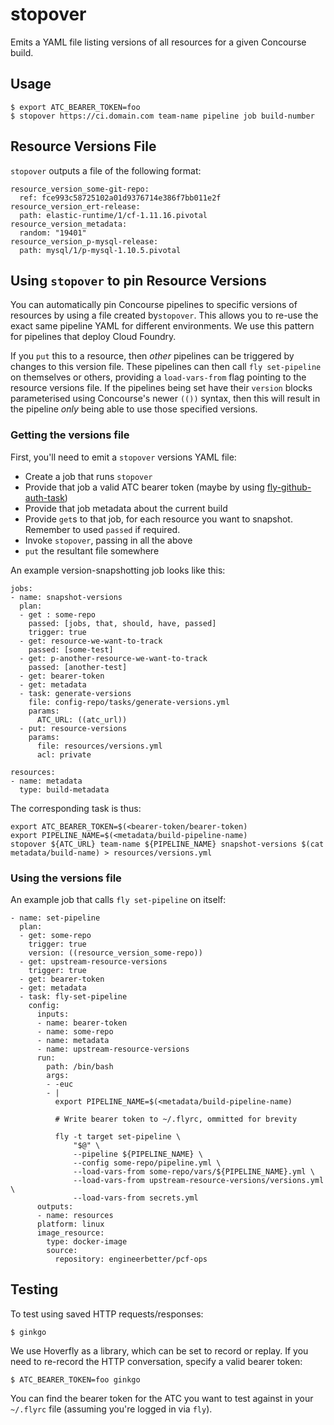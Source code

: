 # stopover

Emits a YAML file listing versions of all resources for a given
Concourse build.

## Usage

```
$ export ATC_BEARER_TOKEN=foo
$ stopover https://ci.domain.com team-name pipeline job build-number
```

## Resource Versions File

`stopover` outputs a file of the following format:

```
resource_version_some-git-repo:
  ref: fce993c58725102a01d9376714e386f7bb011e2f
resource_version_ert-release:
  path: elastic-runtime/1/cf-1.11.16.pivotal
resource_version_metadata:
  random: "19401"
resource_version_p-mysql-release:
  path: mysql/1/p-mysql-1.10.5.pivotal
```

## Using `stopover` to pin Resource Versions

You can automatically pin Concourse pipelines to specific versions of resources by using a file created by`stopover`. This allows you to re-use the exact same pipeline YAML for different environments. We use this pattern for pipelines that deploy Cloud Foundry.

If you `put` this to a resource, then _other_ pipelines can be triggered by changes to this version file. These pipelines can then call `fly set-pipeline` on themselves or others, providing a `load-vars-from` flag pointing to the resource versions file. If the pipelines being set have their `version` blocks parameterised using Concourse's newer `(())` syntax, then this will result in the pipeline _only_ being able to use those specified versions.

### Getting the versions file

First, you'll need to emit a `stopover` versions YAML file:

* Create a job that runs `stopover`
* Provide that job a valid ATC bearer token (maybe by using [fly-github-auth-task](https://github.com/EngineerBetter/fly-github-auth-task))
* Provide that job metadata about the current build
* Provide `get`s to that job, for each resource you want to snapshot. Remember to used `passed` if required.
* Invoke `stopover`, passing in all the above
* `put` the resultant file somewhere

An example version-snapshotting job looks like this:

```
jobs:
- name: snapshot-versions
  plan:
  - get : some-repo
    passed: [jobs, that, should, have, passed]
    trigger: true
  - get: resource-we-want-to-track
    passed: [some-test]
  - get: p-another-resource-we-want-to-track
    passed: [another-test]
  - get: bearer-token
  - get: metadata
  - task: generate-versions
    file: config-repo/tasks/generate-versions.yml
    params:
      ATC_URL: ((atc_url))
  - put: resource-versions
    params:
      file: resources/versions.yml
      acl: private

resources:
- name: metadata
  type: build-metadata
```

The corresponding task is thus:

```
export ATC_BEARER_TOKEN=$(<bearer-token/bearer-token)
export PIPELINE_NAME=$(<metadata/build-pipeline-name)
stopover ${ATC_URL} team-name ${PIPELINE_NAME} snapshot-versions $(cat metadata/build-name) > resources/versions.yml
```

### Using the versions file

An example job that calls `fly set-pipeline` on itself:

```
- name: set-pipeline
  plan:
  - get: some-repo
    trigger: true
    version: ((resource_version_some-repo))
  - get: upstream-resource-versions
    trigger: true
  - get: bearer-token
  - get: metadata
  - task: fly-set-pipeline
    config:
      inputs:
      - name: bearer-token
      - name: some-repo
      - name: metadata
      - name: upstream-resource-versions
      run:
        path: /bin/bash
        args:
        - -euc
        - |
          export PIPELINE_NAME=$(<metadata/build-pipeline-name)

          # Write bearer token to ~/.flyrc, ommitted for brevity

          fly -t target set-pipeline \
              "$@" \
              --pipeline ${PIPELINE_NAME} \
              --config some-repo/pipeline.yml \
              --load-vars-from some-repo/vars/${PIPELINE_NAME}.yml \
              --load-vars-from upstream-resource-versions/versions.yml \
              --load-vars-from secrets.yml
      outputs:
      - name: resources
      platform: linux
      image_resource:
        type: docker-image
        source:
          repository: engineerbetter/pcf-ops
```

## Testing

To test using saved HTTP requests/responses:

```
$ ginkgo
```

We use Hoverfly as a library, which can be set to record or replay. If
you need to re-record the HTTP conversation, specify a valid bearer token:

```
$ ATC_BEARER_TOKEN=foo ginkgo
```

You can find the bearer token for the ATC you want to test against in
your `~/.flyrc` file (assuming you're logged in via `fly`).

